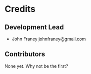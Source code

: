 # Credits

## Development Lead

* John Franey <johnfraney@gmail.com>

## Contributors

None yet. Why not be the first?
